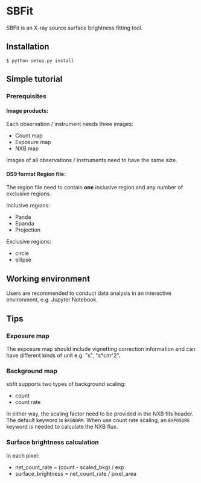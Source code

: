 # SBFit

SBFit is an X-ray source surface brightness fitting tool.

## Installation

```shell
$ python setup.py install
```

## Simple tutorial

### Prerequisites

#### Image products:

Each observation / instrument needs three images:

- Count map
- Exposure map
- NXB map

Images of all observations / instruments need to have the same size.

#### DS9 format Region file:

The region file need to contain **one** inclusive region and any number of
exclusive regions.

Inclusive regions:

- Panda
- Epanda
- Projection

Exclusive regions:

- circle
- ellipse

## Working environment

Users are recommended to conduct data analysis in an interactive environment,
e.g. Jupyter Notebook.

## Tips

### Exposure map

The exposure map should include vignetting correction information and can have
different kinds of unit e.g. "s", "s*cm^2".

### Background map

sbfit supports two types of background scaling:

- count
- count rate

In either way, the scaling factor need to be provided in the NXB fits header.
The default keyword is `BKGNORM`. When use count rate scaling, an `EXPOSURE`
keyword is needed to calculate the NXB flux.

### Surface brightness calculation
In each pixel:
- net_count_rate = (count - scaled_bkg) / exp
- surface_brightness = net_count_rate / pixel_area

